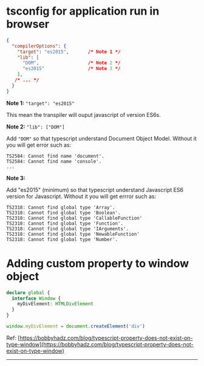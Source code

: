 # tsconfig for application run in browser

```json
{
  "compilerOptions": {
    "target": "es2015",       /* Note 1 */
    "lib": [
      "DOM",                  /* Note 2 */
      "es2015"                /* Note 3 */
    ],
   /* ... */
  }
}
```

**Note 1:** `"target": "es2015"`

This mean the transpiler will ouput javascript of version ES6s. 

**Note 2:** `"lib": ["DOM"]`

Add `"DOM"` so that typescript understand Document Object Model.  Without it you will get error such as: 

```
TS2584: Cannot find name 'document'.
TS2584: Cannot find name 'console'.
...
```

**Note 3:** 

Add "es2015" (minimum) so that typescript understand Javascript ES6 version for Javascript. Without it you will get errror such as:  

```
TS2318: Cannot find global type 'Array'.
TS2318: Cannot find global type 'Boolean'.
TS2318: Cannot find global type 'CallableFunction'
TS2318: Cannot find global type 'Function'.
TS2318: Cannot find global type 'IArguments'.
TS2318: Cannot find global type 'NewableFunction'
TS2318: Cannot find global type 'Number'.
```



# Adding custom property to window object

```ts
declare global {
  interface Window {
    myDivElement: HTMLDivElement
  }
}

window.myDivElement = document.createElement('div')
```

Ref: [https://bobbyhadz.com/blog/typescript-property-does-not-exist-on-type-window](https://bobbyhadz.com/blog/typescript-property-does-not-exist-on-type-window)

---



